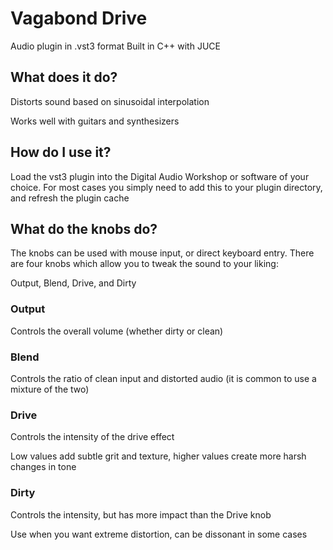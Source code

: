 # Vagabond Drive
Audio plugin in .vst3 format
Built in C++ with JUCE

## What does it do?
Distorts sound based on sinusoidal interpolation

Works well with guitars and synthesizers

## How do I use it?
Load the vst3 plugin into the Digital Audio Workshop or software of your choice. For most cases you simply need to add this to your plugin directory, and refresh the plugin cache

## What do the knobs do?
The knobs can be used with mouse input, or direct keyboard entry.
There are four knobs which allow you to tweak the sound to your liking: 

Output, Blend, Drive, and Dirty

### Output 
Controls the overall volume (whether dirty or clean)

### Blend 
Controls the ratio of clean input and distorted audio (it is common to use a mixture of the two)

### Drive 
Controls the intensity of the drive effect

Low values add subtle grit and texture, higher values create more harsh changes in tone

### Dirty 
Controls the intensity, but has more impact than the Drive knob

Use when you want extreme distortion, can be dissonant in some cases
